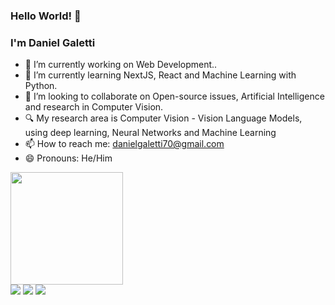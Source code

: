 ### Hello World! 👋
### I'm Daniel Galetti

- 🔭 I’m currently working on Web Development..
- 🌱 I’m currently learning NextJS, React and Machine Learning with Python.
- 👯 I’m looking to collaborate on Open-source issues, Artificial Intelligence and research in Computer Vision.
- 🔍 My research area is Computer Vision - Vision Language Models, using deep learning, Neural Networks and Machine Learning
- 📫 How to reach me: danielgaletti70@gmail.com
- 😄 Pronouns: He/Him

<div>
  <a href="https://github.com/DanielGaletti">
  <img height="180em" src="https://github-readme-stats.vercel.app/api?username=DanielGaletti&show_icons=false&theme=dark&include_all_commits=true&count_private=true"/>
</div>

  <div> 
  <a href="https://instagram.com/daniel_galetti/" target="_blank"><img src="https://img.shields.io/badge/-Instagram-%23E4405F?style=for-the-badge&logo=instagram&logoColor=white" target="_blank"></a>
  <a href = "mailto:dmgaletti@gmail.com"><img src="https://img.shields.io/badge/-Gmail-%23333?style=for-the-badge&logo=gmail&logoColor=white" target="_blank"></a>
  <a href="https://www.linkedin.com/in/daniel-martins-galetti-153522183/" target="_blank"><img src="https://img.shields.io/badge/-LinkedIn-%230077B5?style=for-the-badge&logo=linkedin&logoColor=white" target="_blank"></a> 
</div>
